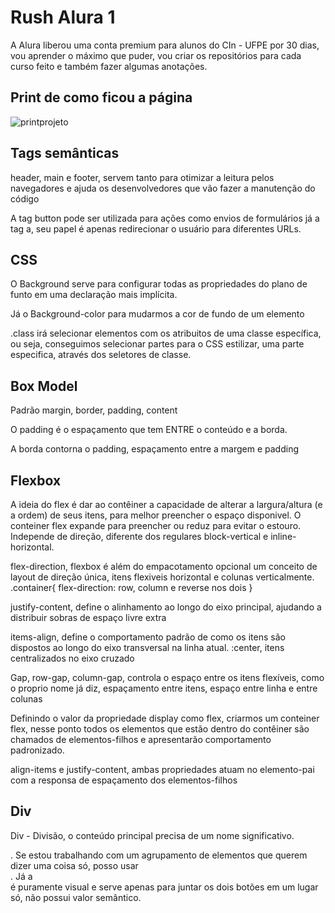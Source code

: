 # Rush Alura 1
A Alura liberou uma conta premium para alunos do CIn - UFPE por 30 dias, vou aprender o máximo que puder, vou criar os repositórios para cada curso feito e também fazer algumas anotações. 

## Print de como ficou a página
![printprojeto](https://github.com/GuiCPessoa/RushAlura1/assets/93964438/d8fa5ba8-879b-4a86-b15e-9db076cd0f3e)



## Tags semânticas
header, main e footer, servem tanto para otimizar a leitura pelos navegadores e ajuda os desenvolvedores que vão fazer a manutenção do código

A tag button pode ser utilizada para ações como envios de formulários já a tag a, seu papel é apenas redirecionar o usuário para diferentes URLs.

## CSS
O Background serve para configurar todas as propriedades do plano de funto em uma declaração mais implícita.

Já o Background-color para mudarmos a cor de fundo de um elemento

.class irá selecionar elementos com os atribuitos de uma classe específica, ou seja, conseguimos selecionar partes para o CSS estilizar, uma parte especifica, através dos seletores de classe.

## Box Model
Padrão margin, border, padding, content

O padding é o espaçamento que tem ENTRE o conteúdo e a borda.

A borda contorna o padding, espaçamento entre a margem e padding

## Flexbox

A ideia do flex é dar ao contêiner a capacidade de alterar a largura/altura (e a ordem) de seus itens, para melhor preencher o espaço disponivel. O conteiner flex expande para preencher ou reduz para evitar o estouro. Independe de direção, diferente dos regulares block-vertical e inline-horizontal.

flex-direction, flexbox é além do empacotamento opcional um conceito de layout de direção única, itens flexiveis horizontal e colunas verticalmente.
.container{
    flex-direction: row, column e reverse nos dois
}


justify-content, define o alinhamento ao longo do eixo principal, ajudando a distribuir sobras de espaço livre extra

items-align, define o comportamento padrão de como os itens são dispostos ao longo do eixo transversal na linha atual.  :center, itens centralizados no eixo cruzado

Gap, row-gap, column-gap, controla o espaço entre os itens flexíveis, como o proprio nome já diz, espaçamento entre itens, espaço entre linha e entre colunas


Definindo o valor da propriedade display como flex, criarmos um conteiner flex, nesse ponto todos os elementos que estão dentro do contêiner são chamados de elementos-filhos e apresentarão comportamento padronizado.

align-items e justify-content, ambas propriedades atuam no elemento-pai com a responsa de espaçamento dos elementos-filhos



## Div
Div - Divisão, o conteúdo principal precisa de um nome significativo. <main>. Se estou trabalhando com um agrupamento de elementos que querem dizer uma coisa só, posso usar <section>. Já a <div> é puramente visual e serve apenas para juntar os dois botões em um lugar só, não possui valor semântico.